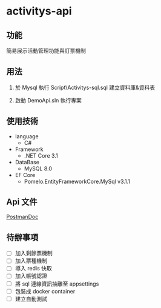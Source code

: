 # activitys-api

## 功能
簡易展示活動管理功能與訂票機制

## 用法
1. 於 Mysql 執行 Script\Activitys-sql.sql 建立資料庫&資料表

2. 啟動 DemoApi.sln 執行專案

## 使用技術
* language
    * C#
* Framework
    * .NET Core 3.1
* DataBase
    * MySQL 8.0
* EF Core
    * Pomelo.EntityFrameworkCore.MySql v3.1.1

## Api 文件
[PostmanDoc](https://documenter.getpostman.com/view/7077239/SzKWvHuR)

## 待辦事項
- [ ] 加入剩餘票機制
- [ ] 加入票種機制
- [ ] 導入 redis 快取
- [ ] 加入帳號認證
- [ ] 將 sql 連線資訊抽離至 appsettings
- [ ] 包裝成 docker container
- [ ] 建立自動測試